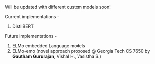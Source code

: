 Will be updated with different custom models soon!

Current implementations -
1. DistilBERT

Future implementations -
1. ELMo embedded Language models
2. ELMo-emo (novel approach proposed @ Georgia Tech CS 7650 by **Gautham Gururajan**, Vishal H., Vasistha S.)
